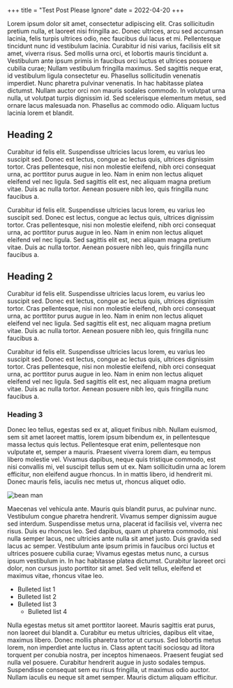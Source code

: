 +++
title = "Test Post Please Ignore"
date = 2022-04-20
+++

Lorem ipsum dolor sit amet, consectetur adipiscing elit. Cras sollicitudin
pretium nulla, et laoreet nisi fringilla ac. Donec ultrices, arcu sed accumsan
lacinia, felis turpis ultrices odio, nec faucibus dui lacus et mi. Pellentesque
tincidunt nunc id vestibulum lacinia. Curabitur id nisi varius, facilisis elit
sit amet, viverra risus. Sed mollis urna orci, et lobortis mauris tincidunt a.
Vestibulum ante ipsum primis in faucibus orci luctus et ultrices posuere cubilia
curae; Nullam vestibulum fringilla maximus. Sed sagittis neque erat, id
vestibulum ligula consectetur eu. Phasellus sollicitudin venenatis imperdiet.
Nunc pharetra pulvinar venenatis. In hac habitasse platea dictumst. Nullam
auctor orci non mauris sodales commodo. In volutpat urna nulla, ut volutpat
turpis dignissim id. Sed scelerisque elementum metus, sed ornare lacus malesuada
non. Phasellus ac commodo odio. Aliquam luctus lacinia lorem et blandit.

## Heading 2

Curabitur id felis elit. Suspendisse ultricies lacus lorem, eu varius leo
suscipit sed. Donec est lectus, congue ac lectus quis, ultrices dignissim
tortor. Cras pellentesque, nisi non molestie eleifend, nibh orci consequat urna,
ac porttitor purus augue in leo. Nam in enim non lectus aliquet eleifend vel nec
ligula. Sed sagittis elit est, nec aliquam magna pretium vitae. Duis ac nulla
tortor. Aenean posuere nibh leo, quis fringilla nunc faucibus a.

Curabitur id felis elit. Suspendisse ultricies lacus lorem, eu varius leo
suscipit sed. Donec est lectus, congue ac lectus quis, ultrices dignissim
tortor. Cras pellentesque, nisi non molestie eleifend, nibh orci consequat urna,
ac porttitor purus augue in leo. Nam in enim non lectus aliquet eleifend vel nec
ligula. Sed sagittis elit est, nec aliquam magna pretium vitae. Duis ac nulla
tortor. Aenean posuere nibh leo, quis fringilla nunc faucibus a.

## Heading 2

Curabitur id felis elit. Suspendisse ultricies lacus lorem, eu varius leo
suscipit sed. Donec est lectus, congue ac lectus quis, ultrices dignissim
tortor. Cras pellentesque, nisi non molestie eleifend, nibh orci consequat urna,
ac porttitor purus augue in leo. Nam in enim non lectus aliquet eleifend vel nec
ligula. Sed sagittis elit est, nec aliquam magna pretium vitae. Duis ac nulla
tortor. Aenean posuere nibh leo, quis fringilla nunc faucibus a.

Curabitur id felis elit. Suspendisse ultricies lacus lorem, eu varius leo
suscipit sed. Donec est lectus, congue ac lectus quis, ultrices dignissim
tortor. Cras pellentesque, nisi non molestie eleifend, nibh orci consequat urna,
ac porttitor purus augue in leo. Nam in enim non lectus aliquet eleifend vel nec
ligula. Sed sagittis elit est, nec aliquam magna pretium vitae. Duis ac nulla
tortor. Aenean posuere nibh leo, quis fringilla nunc faucibus a.

### Heading 3

Donec leo tellus, egestas sed ex at, aliquet finibus nibh. Nullam euismod, sem
sit amet laoreet mattis, lorem ipsum bibendum ex, in pellentesque massa lectus
quis lectus. Pellentesque erat enim, pellentesque non vulputate et, semper a
mauris. Praesent viverra lorem diam, eu tempus libero molestie vel. Vivamus
dapibus, neque quis tristique commodo, est nisi convallis mi, vel suscipit
tellus sem ut ex. Nam sollicitudin urna ac lorem efficitur, non eleifend augue
rhoncus. In in mattis libero, id hendrerit mi. Donec mauris felis, iaculis nec
metus ut, rhoncus aliquet odio.

![bean man](https://pbs.twimg.com/media/ETrkODOXsAQEaNc.jpg)

Maecenas vel vehicula ante. Mauris quis blandit purus, ac pulvinar nunc.
Vestibulum congue pharetra hendrerit. Vivamus semper dignissim augue sed
interdum. Suspendisse metus urna, placerat id facilisis vel, viverra nec risus.
Duis eu rhoncus leo. Sed dapibus, quam ut pharetra commodo, nisl nulla semper
lacus, nec ultricies ante nulla sit amet justo. Duis gravida sed lacus ac
semper. Vestibulum ante ipsum primis in faucibus orci luctus et ultrices posuere
cubilia curae; Vivamus egestas metus nunc, a cursus ipsum vestibulum in. In hac
habitasse platea dictumst. Curabitur laoreet orci dolor, non cursus justo
porttitor sit amet. Sed velit tellus, eleifend et maximus vitae, rhoncus vitae
leo.

- Bulleted list 1
- Bulleted list 2
- Bulleted list 3
  - Bulleted list 4

Nulla egestas metus sit amet porttitor laoreet. Mauris sagittis erat purus, non
laoreet dui blandit a. Curabitur eu metus ultricies, dapibus elit vitae, maximus
libero. Donec mollis pharetra tortor ut cursus. Sed lobortis metus lorem, non
imperdiet ante luctus in. Class aptent taciti sociosqu ad litora torquent per
conubia nostra, per inceptos himenaeos. Praesent feugiat sed nulla vel posuere.
Curabitur hendrerit augue in justo sodales tempus. Suspendisse consequat sem eu
risus fringilla, ut maximus odio auctor. Nullam iaculis eu neque sit amet
semper. Mauris dictum aliquam efficitur.
